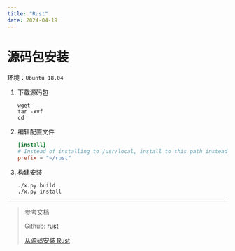 ```yaml
---
title: "Rust"
date: 2024-04-19
---
```


# 源码包安装

环境：`Ubuntu 18.04` 

1. 下载源码包

   ```shell
   wget 
   tar -xvf 
   cd 
   ```

2. 编辑配置文件

   ```toml
   [install]
   # Instead of installing to /usr/local, install to this path instead.
   prefix = "~/rust"
   ```

3. 构建安装

   ```shell
   ./x.py build
   ./x.py install
   ```


---

>  参考文档
>
> Github: [rust](https://github.com/rust-lang/rust)
>
> [从源码安装 Rust](https://www.jianshu.com/p/63ce92182dbf)
